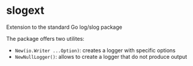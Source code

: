 # slogext

Extension to the standard Go log/slog package

The package offers two utilites:

- `New(io.Writer ...Option)`: creates a logger with specific options
- `NewNullLogger()`: allows to create a logger that do not produce output
